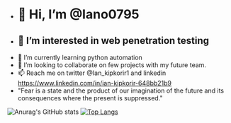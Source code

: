 - #  👋 Hi, I’m @Iano0795
- ## 👀 I’m interested in web penetration testing
- 🌱 I’m currently learning python automation
- 💞️ I’m looking to collaborate on few projects with my future team.
- 📫 Reach me on twitter @Ian_kipkorir1 and linkedin https://www.linkedin.com/in/ian-kipkorir-648bb21b9
- "Fear is a state and the product of our imagination of the future and its consequences where the present is suppressed."


<!---
Iano0795/Iano0795 is a ✨ special ✨ repository because its `README.md` (this file) appears on your GitHub profile.
You can click the Preview link to take a look at your changes.
--->
![Anurag's GitHub stats](https://github-readme-stats.vercel.app/api?username=Iano0795&show_icons=true&theme=synthwave)
[![Top Langs](https://github-readme-stats.vercel.app/api/top-langs/?username=Iano0795&layout=compact)](https://github.com/anuraghazra/github-readme-stats)
